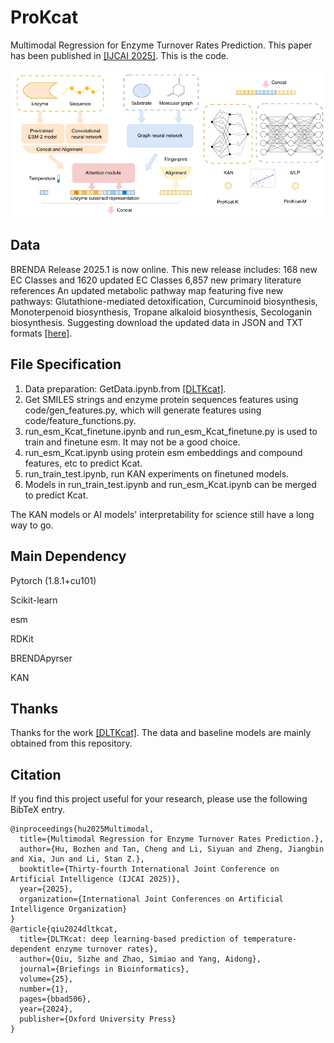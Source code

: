 # ProKcat
Multimodal Regression for Enzyme Turnover Rates Prediction. 
This paper has been published in [[IJCAI 2025]](https://2025.ijcai.org/). This is the code.

![img](./model1.png)

## Data
BRENDA Release 2025.1 is now online.
This new release includes:
168 new EC Classes and 1620 updated EC Classes
6,857 new primary literature references
An updated metabolic pathway map featuring five new pathways: Glutathione-mediated detoxification, Curcuminoid biosynthesis, Monoterpenoid biosynthesis, Tropane alkaloid biosynthesis, Secologanin biosynthesis.
Suggesting download the updated data in JSON and TXT formats [[here]](https://www.brenda-enzymes.org/download.php). 

## File Specification 
1. Data preparation: GetData.ipynb.from [[DLTKcat]](https://github.com/SizheQiu/DLTKcat).
2. Get SMILES strings and enzyme protein sequences features using code/gen_features.py, which will generate features using code/feature_functions.py.
3. run_esm_Kcat_finetune.ipynb and run_esm_Kcat_finetune.py is used to train and finetune esm. It may not be a good choice.
4. run_esm_Kcat.ipynb using protein esm embeddings and compound features, etc to predict Kcat.
5. run_train_test.ipynb, run KAN experiments on finetuned models.
6. Models in run_train_test.ipynb and run_esm_Kcat.ipynb can be merged to predict Kcat.

The KAN models or AI models' interpretability for science still have a long way to go.

## Main Dependency
Pytorch (1.8.1+cu101)

Scikit-learn

esm

RDKit

BRENDApyrser

KAN


## Thanks
Thanks for the work [[DLTKcat]](https://github.com/SizheQiu/DLTKcat). The data and baseline models are mainly obtained from this repository.

## Citation
If you find this project useful for your research, please use the following BibTeX entry.

```
@inproceedings{hu2025Multimodal,
  title={Multimodal Regression for Enzyme Turnover Rates Prediction.},
  author={Hu, Bozhen and Tan, Cheng and Li, Siyuan and Zheng, Jiangbin and Xia, Jun and Li, Stan Z.},
  booktitle={Thirty-fourth International Joint Conference on Artificial Intelligence (IJCAI 2025)},
  year={2025},
  organization={International Joint Conferences on Artificial Intelligence Organization}
}
@article{qiu2024dltkcat,
  title={DLTKcat: deep learning-based prediction of temperature-dependent enzyme turnover rates},
  author={Qiu, Sizhe and Zhao, Simiao and Yang, Aidong},
  journal={Briefings in Bioinformatics},
  volume={25},
  number={1},
  pages={bbad506},
  year={2024},
  publisher={Oxford University Press}
}
```

